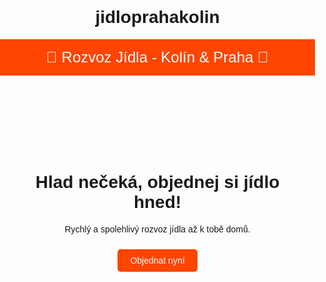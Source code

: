 # jidloprahakolin
<!DOCTYPE html>
<html lang="cs">
<head>
    <meta charset="UTF-8">
    <meta name="viewport" content="width=device-width, initial-scale=1.0">
    <title>Rozvoz Jídla - Kolín & Praha</title>
    <style>
        body {
            font-family: Arial, sans-serif;
            margin: 0;
            padding: 0;
            text-align: center;
        }
        header {
            background-color: #ff4500;
            color: white;
            padding: 15px 0;
            font-size: 24px;
        }
        .container {
            padding: 20px;
        }
        .btn {
            display: inline-block;
            background-color: #ff4500;
            color: white;
            padding: 10px 20px;
            text-decoration: none;
            border-radius: 5px;
            margin-top: 10px;
        }
        .btn:hover {
            background-color: #e03e00;
        }
    </style>
</head>
<body>
    <header>
        🚀 Rozvoz Jídla - Kolín & Praha 🍕
    </header>
    <div class="container">
        <h1>Hlad nečeká, objednej si jídlo hned!</h1>
        <p>Rychlý a spolehlivý rozvoz jídla až k tobě domů.</p>
        <a href="#" class="btn">Objednat nyní</a>
    </div>
</body>
</html>
